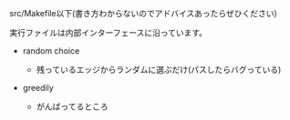 src/Makefile以下(書き方わからないのでアドバイスあったらぜひください)

実行ファイルは内部インターフェースに沿っています。

- random choice
    - 残っているエッジからランダムに選ぶだけ(パスしたらバグっている)

- greedily
    - がんばってるところ
